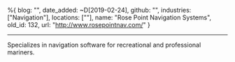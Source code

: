 %{
  blog: "",
  date_added: ~D[2019-02-24],
  github: "",
  industries: ["Navigation"],
  locations: [""],
  name: "Rose Point Navigation Systems",
  old_id: 132,
  url: "http://www.rosepointnav.com/"
}

---

Specializes in navigation software for recreational and professional mariners.
